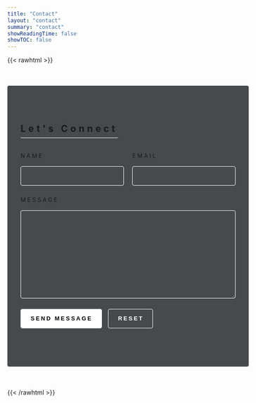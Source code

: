 ```yaml
---
title: "Contact"
layout: "contact"
summary: "contact"
showReadingTime: false
showTOC: false
---
```


{{< rawhtml >}}
<style>
    form{
        background: rgba(27,31,34,0.80);
        width: 640px;
        margin: 50px auto;
        max-width: 97%;
        border-radius: 4px;
        padding: 55px 30px;
        }

    form .title h2{
        letter-spacing: 6px;
        border-bottom: 1px solid white;
        display: inline-block;
        padding-bottom: 8px;
        margin-bottom: 32px;
        }

    form .half{
        display: flex;
        justify-content: space-between;
        }

    form .half .item{
        display: flex;
        flex-direction: column;
        margin-bottom: 24px;
        width: 48%;
        }

    form label{
        display: block;
        font-size: 13px;
        letter-spacing: 3.5px;
        margin-bottom: 16px;
        }

    form .half .item input{
        border-radius: 4px;
        border: 1px solid white;
        outline: 0;
        padding: 16px;
        width: 100%;
        height: 44px;
        background: transparent;
        font-size: 17px;
        }

    form .full{
        margin-bottom: 24px;
        }

    form .full textarea{
        background: transparent;
        border-radius: 4px;
        border: 1px solid white;
        outline: 0;
        padding: 12px 16px;
        width: 100%;
        height: 200px;
        font-size: 17px;
        }

    form .action{
        margin-bottom: 32px;
        }

    form .action input{
        background: transparent;
        border-radius: 4px;
        border: 1px solid white;
        cursor: pointer;
        font-size: 13px;
        font-weight: 600;
        height: 44px;
        letter-spacing: 3px;
        outline: 0;
        padding: 0 20px 0 22px;
        margin-right: 10px;
        color: white;
        }

    form .action input[type="submit"]{
        background: white;
        color: black;
        }

    form .icons a{
        border: 1px solid white;
        border-radius: 50%;
        line-height: 36px;
        text-align: center;
        font-weight: 600;
        width: 38px;
        margin-right: 10px;
        }

    form .half .item input:focus, form .full textarea:focus, form .action input[type="reset"]:hover, form .icons a:hover{
        background: rgba(255,255,255,0.075);
        }

    @media (max-width: 480px){
        form .half{
            flex-direction: column;
        }
        form .half .item{
            width: 100%;
        }
        form .action{
            display: flex;
            flex-direction: column;
        }
        form .action input{
            margin-bottom: 10px;
            width: 100%;
        }
        }
</style>
<form name=contact method=post data-netlify=true>
    <div class="title">
    <h2>Let's Connect</h2>
    </div>
    <div class="half">
    <div class="item">
        <label for="name">NAME</label>
        <input style="color: white;" type="text" id = "name">
    </div>
    <div class="item">
        <label for="email">EMAIL</label>
        <input style="color:white" type="text" id = "email">
    </div>
    </div>
    <div class="full">
    <label for="message">MESSAGE</label>
    <textarea style="color:white" name="" id = "message"></textarea>
    </div>
    <div class="action">
    <input type="submit" value = "SEND MESSAGE">
    <input type="reset" value = "RESET">
    </div>
</form>
{{< /rawhtml >}}

